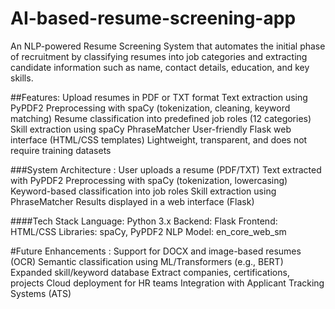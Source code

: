 # AI-based-resume-screening-app
An NLP-powered Resume Screening System that automates the initial phase of recruitment by classifying resumes into job categories and extracting candidate information such as name, contact details, education, and key skills.

##Features:
        Upload resumes in PDF or TXT format
        Text extraction using PyPDF2
        Preprocessing with spaCy (tokenization, cleaning, keyword matching)
        Resume classification into predefined job roles (12 categories)
        Skill extraction using spaCy PhraseMatcher
        User-friendly Flask web interface (HTML/CSS templates)
        Lightweight, transparent, and does not require training datasets

###System Architecture :
        User uploads a resume (PDF/TXT)
        Text extracted with PyPDF2
        Preprocessing with spaCy (tokenization, lowercasing)
        Keyword-based classification into job roles
        Skill extraction using PhraseMatcher
        Results displayed in a web interface (Flask)

####Tech Stack
        Language: Python 3.x
        Backend: Flask
        Frontend: HTML/CSS
        Libraries: spaCy, PyPDF2
        NLP Model: en_core_web_sm

#Future Enhancements :
        Support for DOCX and image-based resumes (OCR)
        Semantic classification using ML/Transformers (e.g., BERT)
        Expanded skill/keyword database
        Extract companies, certifications, projects
        Cloud deployment for HR teams
        Integration with Applicant Tracking Systems (ATS)

